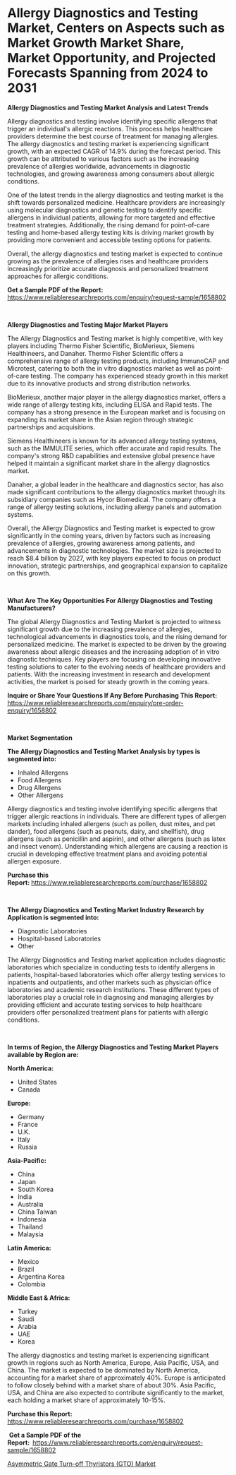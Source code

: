 <p><h1>Allergy Diagnostics and Testing Market, Centers on Aspects such as Market Growth Market Share, Market Opportunity, and Projected Forecasts Spanning from 2024 to 2031</h1></p><p><strong>Allergy Diagnostics and Testing Market Analysis and Latest Trends</strong></p>
<p><p>Allergy diagnostics and testing involve identifying specific allergens that trigger an individual's allergic reactions. This process helps healthcare providers determine the best course of treatment for managing allergies. The allergy diagnostics and testing market is experiencing significant growth, with an expected CAGR of 14.9% during the forecast period. This growth can be attributed to various factors such as the increasing prevalence of allergies worldwide, advancements in diagnostic technologies, and growing awareness among consumers about allergic conditions.</p><p>One of the latest trends in the allergy diagnostics and testing market is the shift towards personalized medicine. Healthcare providers are increasingly using molecular diagnostics and genetic testing to identify specific allergens in individual patients, allowing for more targeted and effective treatment strategies. Additionally, the rising demand for point-of-care testing and home-based allergy testing kits is driving market growth by providing more convenient and accessible testing options for patients.</p><p>Overall, the allergy diagnostics and testing market is expected to continue growing as the prevalence of allergies rises and healthcare providers increasingly prioritize accurate diagnosis and personalized treatment approaches for allergic conditions.</p></p>
<p><strong>Get a Sample PDF of the Report:&nbsp;</strong> <a href="https://www.reliableresearchreports.com/enquiry/request-sample/1658802">https://www.reliableresearchreports.com/enquiry/request-sample/1658802</a></p>
<p>&nbsp;</p>
<p><strong>Allergy Diagnostics and Testing Major Market Players</strong></p>
<p><p>The Allergy Diagnostics and Testing market is highly competitive, with key players including Thermo Fisher Scientific, BioMerieux, Siemens Healthineers, and Danaher. Thermo Fisher Scientific offers a comprehensive range of allergy testing products, including ImmunoCAP and Microtest, catering to both the in vitro diagnostics market as well as point-of-care testing. The company has experienced steady growth in this market due to its innovative products and strong distribution networks.</p><p>BioMerieux, another major player in the allergy diagnostics market, offers a wide range of allergy testing kits, including ELISA and Rapid tests. The company has a strong presence in the European market and is focusing on expanding its market share in the Asian region through strategic partnerships and acquisitions.</p><p>Siemens Healthineers is known for its advanced allergy testing systems, such as the IMMULITE series, which offer accurate and rapid results. The company's strong R&D capabilities and extensive global presence have helped it maintain a significant market share in the allergy diagnostics market.</p><p>Danaher, a global leader in the healthcare and diagnostics sector, has also made significant contributions to the allergy diagnostics market through its subsidiary companies such as Hycor Biomedical. The company offers a range of allergy testing solutions, including allergy panels and automation systems.</p><p>Overall, the Allergy Diagnostics and Testing market is expected to grow significantly in the coming years, driven by factors such as increasing prevalence of allergies, growing awareness among patients, and advancements in diagnostic technologies. The market size is projected to reach $8.4 billion by 2027, with key players expected to focus on product innovation, strategic partnerships, and geographical expansion to capitalize on this growth.</p></p>
<p>&nbsp;</p>
<p><strong>What Are The Key Opportunities For Allergy Diagnostics and Testing Manufacturers?</strong></p>
<p><p>The global Allergy Diagnostics and Testing Market is projected to witness significant growth due to the increasing prevalence of allergies, technological advancements in diagnostics tools, and the rising demand for personalized medicine. The market is expected to be driven by the growing awareness about allergic diseases and the increasing adoption of in vitro diagnostic techniques. Key players are focusing on developing innovative testing solutions to cater to the evolving needs of healthcare providers and patients. With the increasing investment in research and development activities, the market is poised for steady growth in the coming years.</p></p>
<p><strong>Inquire or Share Your Questions If Any Before Purchasing This Report:</strong> <a href="https://www.reliableresearchreports.com/enquiry/pre-order-enquiry/1658802">https://www.reliableresearchreports.com/enquiry/pre-order-enquiry/1658802</a></p>
<p>&nbsp;</p>
<p><strong>Market Segmentation</strong></p>
<p><strong>The Allergy Diagnostics and Testing Market Analysis by types is segmented into:</strong></p>
<p><ul><li>Inhaled Allergens</li><li>Food Allergens</li><li>Drug Allergens</li><li>Other Allergens</li></ul></p>
<p><p>Allergy diagnostics and testing involve identifying specific allergens that trigger allergic reactions in individuals. There are different types of allergen markets including inhaled allergens (such as pollen, dust mites, and pet dander), food allergens (such as peanuts, dairy, and shellfish), drug allergens (such as penicillin and aspirin), and other allergens (such as latex and insect venom). Understanding which allergens are causing a reaction is crucial in developing effective treatment plans and avoiding potential allergen exposure.</p></p>
<p><strong>Purchase this Report:&nbsp;</strong><a href="https://www.reliableresearchreports.com/purchase/1658802">https://www.reliableresearchreports.com/purchase/1658802</a></p>
<p>&nbsp;</p>
<p><strong>The Allergy Diagnostics and Testing Market Industry Research by Application is segmented into:</strong></p>
<p><ul><li>Diagnostic Laboratories</li><li>Hospital-based Laboratories</li><li>Other</li></ul></p>
<p><p>The Allergy Diagnostics and Testing market application includes diagnostic laboratories which specialize in conducting tests to identify allergens in patients, hospital-based laboratories which offer allergy testing services to inpatients and outpatients, and other markets such as physician office laboratories and academic research institutions. These different types of laboratories play a crucial role in diagnosing and managing allergies by providing efficient and accurate testing services to help healthcare providers offer personalized treatment plans for patients with allergic conditions.</p></p>
<p>&nbsp;</p>
<p><strong>In terms of Region, the Allergy Diagnostics and Testing Market Players available by Region are:</strong></p>
<p>
    <p> <strong> North America: </strong>
        <ul>
            <li>United States</li>
            <li>Canada</li>
        </ul>
        </p> 
    <p> <strong> Europe: </strong>
        <ul>
            <li>Germany</li>
            <li>France</li>
            <li>U.K.</li>
            <li>Italy</li>
            <li>Russia</li>
        </ul>
        </p> 
    <p> <strong> Asia-Pacific: </strong>
        <ul>
            <li>China</li>
            <li>Japan</li>
            <li>South Korea</li>
            <li>India</li>
            <li>Australia</li>
            <li>China Taiwan</li>
            <li>Indonesia</li>
            <li>Thailand</li>
            <li>Malaysia</li>
        </ul>
        </p> 
    <p> <strong> Latin America: </strong>
        <ul>
            <li>Mexico</li>
            <li>Brazil</li>
            <li>Argentina Korea</li>
            <li>Colombia</li>
        </ul>
        </p> 
    <p> <strong> Middle East & Africa: </strong>
        <ul>
            <li>Turkey</li>
            <li>Saudi</li>
            <li>Arabia</li>
            <li>UAE</li>
            <li>Korea</li>
        </ul>
    </p>
    </p>
<p><p>The allergy diagnostics and testing market is experiencing significant growth in regions such as North America, Europe, Asia Pacific, USA, and China. The market is expected to be dominated by North America, accounting for a market share of approximately 40%. Europe is anticipated to follow closely behind with a market share of about 30%. Asia Pacific, USA, and China are also expected to contribute significantly to the market, each holding a market share of approximately 10-15%.</p></p>
<p><strong>Purchase this Report: </strong><a href="https://www.reliableresearchreports.com/purchase/1658802">https://www.reliableresearchreports.com/purchase/1658802</a></p>
<p>&nbsp;<strong>Get a Sample PDF of the Report:&nbsp;&nbsp;</strong><a href="https://www.reliableresearchreports.com/enquiry/request-sample/1658802">https://www.reliableresearchreports.com/enquiry/request-sample/1658802</a></p>
<p><strong></strong></p>
<p><p><a href="https://github.com/provorikovar/Market-Research-Report-List-3/blob/main/asymmetric-gate-turn-off-thyristors-gto-market.md">Asymmetric Gate Turn-off Thyristors (GTO) Market</a></p></p>